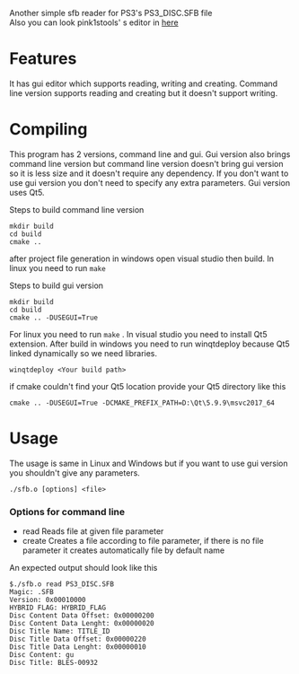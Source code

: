 Another simple sfb reader for PS3's PS3_DISC.SFB file  
Also you can look pink1stools' s editor in [here](https://github.com/pink1stools/PS3_DISC.SFB-Editor)


# Features
It has gui editor which supports reading, writing and creating. Command line version supports reading and creating but it doesn't support writing.

# Compiling
This program has 2 versions, command line and gui. Gui version also brings command line version but command line version doesn't bring gui version so it is less size and it doesn't require any dependency.
If you don't want to use gui version you don't need to specify any extra parameters. Gui version uses Qt5. 

Steps to build command line version

```
mkdir build
cd build
cmake ..
```

after project file generation in windows open visual studio then build. In linux you need to run ```make```

Steps to build gui version

```
mkdir build
cd build
cmake .. -DUSEGUI=True
```

For linux you need to run ```make``` . In visual studio you need to install Qt5 extension.
After build in windows you need to run winqtdeploy because Qt5 linked dynamically so we need libraries.

```
winqtdeploy <Your build path>
```

if cmake couldn't find your Qt5 location provide your Qt5 directory like this

```
cmake .. -DUSEGUI=True -DCMAKE_PREFIX_PATH=D:\Qt\5.9.9\msvc2017_64 
```


# Usage
The usage is same in Linux and Windows but if you want to use gui version you shouldn't give any parameters.

```
./sfb.o [options] <file>
```

### Options for command line
* read
Reads file at given file parameter
*  create
Creates a file according to file parameter, if there is no file parameter it creates automatically file by default name

An expected output should look like this

```
$./sfb.o read PS3_DISC.SFB
Magic: .SFB
Version: 0x00010000
HYBRID FLAG: HYBRID_FLAG
Disc Content Data Offset: 0x00000200
Disc Content Data Lenght: 0x00000020
Disc Title Name: TITLE_ID
Disc Title Data Offset: 0x00000220
Disc Title Data Lenght: 0x00000010
Disc Content: gu
Disc Title: BLES-00932
```
